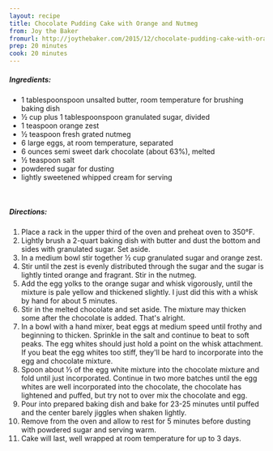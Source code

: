 ```yaml
---
layout: recipe
title: Chocolate Pudding Cake with Orange and Nutmeg
from: Joy the Baker
fromurl: http://joythebaker.com/2015/12/chocolate-pudding-cake-with-orange-and-nutmeg/
prep: 20 minutes
cook: 20 minutes
---
```


##### Ingredients:

* 1 tablespoonspoon unsalted butter, room temperature for brushing baking dish
* ½ cup plus 1 tablespoonspoon granulated sugar, divided
* 1 teaspoon orange zest
* ½ teaspoon fresh grated nutmeg
* 6 large eggs, at room temperature, separated
* 6 ounces semi sweet dark chocolate (about 63%), melted
* ½ teaspoon salt
* powdered sugar for dusting
* lightly sweetened whipped cream for serving

<br>

##### Directions:

1. Place a rack in the upper third of the oven and preheat oven to 350°F.
2. Lightly brush a 2-quart baking dish with butter and dust the bottom and sides with granulated sugar. Set aside.
3. In a medium bowl stir together ½ cup granulated sugar and orange zest. 
4. Stir until the zest is evenly distributed through the sugar and the sugar is lightly tinted orange and fragrant. Stir in the nutmeg. 
5. Add the egg yolks to the orange sugar and whisk vigorously, until the mixture is pale yellow and thickened slightly. I just did this with a whisk by hand for about 5 minutes.
6. Stir in the melted chocolate and set aside. The mixture may thicken some after the chocolate is added. That's alright.
7. In a bowl with a hand mixer, beat eggs at medium speed until frothy and beginning to thicken. Sprinkle in the salt and continue to beat to soft peaks. The egg whites should just hold a point on the whisk attachment. If you beat the egg whites too stiff, they'll be hard to incorporate into the egg and chocolate mixture.
8. Spoon about ⅓ of the egg white mixture into the chocolate mixture and fold until just incorporated. Continue in two more batches until the egg whites are well incorporated into the chocolate, the chocolate has lightened and puffed, but try not to over mix the chocolate and egg.
9. Pour into prepared baking dish and bake for 23-25 minutes until puffed and the center barely jiggles when shaken lightly.
10. Remove from the oven and allow to rest for 5 minutes before dusting with powdered sugar and serving warm.
11. Cake will last, well wrapped at room temperature for up to 3 days.
